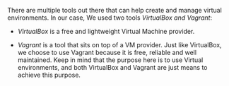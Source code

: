 There are multiple tools out there that can help create and manage virtual environments. In our case, We used two tools *VirtualBox and Vagrant*:

- *VirtualBox* is a free and lightweight Virtual Machine provider.

- *Vagrant* is a tool that sits on top of a VM provider. Just like VirtualBox, we choose to use Vagrant because it is free, reliable and well maintained. Keep in mind that the purpose here is to use Virtual environments, and both VirtualBox and Vagrant are just means to achieve this purpose.
